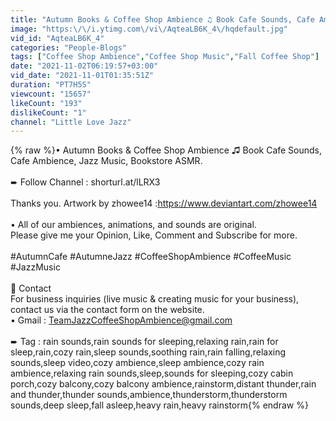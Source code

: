 ```yaml
---
title: "Autumn Books & Coffee Shop Ambience ♫ Book Cafe Sounds, Cafe Ambience, Jazz Music, Bookstore ASMR"
image: "https:\/\/i.ytimg.com\/vi\/AqteaLB6K_4\/hqdefault.jpg"
vid_id: "AqteaLB6K_4"
categories: "People-Blogs"
tags: ["Coffee Shop Ambience","Coffee Shop Music","Fall Coffee Shop"]
date: "2021-11-02T06:19:57+03:00"
vid_date: "2021-11-01T01:35:51Z"
duration: "PT7H5S"
viewcount: "15657"
likeCount: "193"
dislikeCount: "1"
channel: "Little Love Jazz"
---
```

{% raw %}• Autumn Books &amp; Coffee Shop Ambience ♫ Book Cafe Sounds, Cafe Ambience, Jazz Music, Bookstore ASMR.<br /><br />➨ Follow Channel : shorturl.at/lLRX3<br /><br />Thanks you. Artwork by zhowee14 :<a rel="nofollow" target="blank" href="https://www.deviantart.com/zhowee14">https://www.deviantart.com/zhowee14</a><br /><br />• All of our ambiences, animations, and sounds are original.<br />Please give me your Opinion, Like, Comment and Subscribe for more. <br /><br />#AutumnCafe #AutumneJazz #CoffeeShopAmbience #CoffeeMusic #JazzMusic<br /><br />📩 Contact<br />For business inquiries (live music &amp; creating music for your business), contact us via the contact form on the website.<br />• Gmail : TeamJazzCoffeeShopAmbience@gmail.com<br /><br />➨ Tag : rain sounds,rain sounds for sleeping,relaxing rain,rain for sleep,rain,cozy rain,sleep sounds,soothing rain,rain falling,relaxing sounds,sleep video,cozy ambience,sleep ambience,cozy rain ambience,relaxing rain sounds,sleep,sounds for sleeping,cozy cabin porch,cozy balcony,cozy balcony ambience,rainstorm,distant thunder,rain and thunder,thunder sounds,ambience,thunderstorm,thunderstorm sounds,deep sleep,fall asleep,heavy rain,heavy rainstorm{% endraw %}
